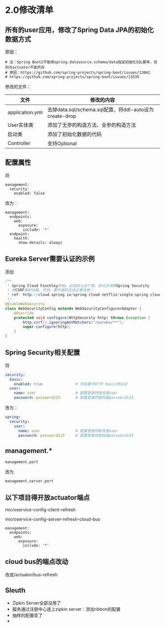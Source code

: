 # 2.0修改清单

## 所有的user应用，修改了Spring Data JPA的初始化数据方式

原因：

```
# 注：Spring Boot2不能用spring.datasource.schema/data指定初始化SQL脚本，否则与actuator不能共存
# 原因：https://github.com/spring-projects/spring-boot/issues/13042
# https://github.com/spring-projects/spring-boot/issues/13539
```

修改的文件：

| 文件            | 修改的内容                                             |
| --------------- | ------------------------------------------------------ |
| application.yml | 去掉data.sql/schema.sql配置，将ddl-auto设为create-drop |
| User实体类      | 添加了无参的构造方法、全参的构造方法                   |
| 启动类          | 添加了初始化数据的代码                                 |
| Controller      | 支持Optional                                           |



## 配置属性

将

```
management:
  security:
    enabled: false
```

改为：

```
management:
  endpoints:
    web:
      exposure:
        include: '*'
  endpoint:
    health:
      show-details: always
```



## Eureka Server需要认证的示例

添加

```java
/**
 * Spring Cloud Finchley开始，必须加上这个类，部分关闭掉Spring Security
 * 的CSRF保护功能。否则，客户端将无法正常注册！
 * ref: http://cloud.spring.io/spring-cloud-netflix/single/spring-cloud-netflix.html#_securing_the_eureka_server
 */
@EnableWebSecurity
class WebSecurityConfig extends WebSecurityConfigurerAdapter {
    @Override
    protected void configure(HttpSecurity http) throws Exception {
        http.csrf().ignoringAntMatchers("/eureka/**");
        super.configure(http);
    }
}
```



## Spring Security相关配置

将

```yaml
security:
  basic:
    enabled: true               # 开启基于HTTP basic的认证
  user:
    name: user                  # 配置登录的账号是user
    password: password123       # 配置登录的密码是password123
```

改为：

```yaml
spring:
  security:
    user:
      name: user                # 配置登录的账号是user
      password: password123     # 配置登录的密码是password123
```



## management.*

`management.port`

改为

`management.server.port` 



## 以下项目得开放actuator端点

microservice-config-client-refresh

microservice-config-server-refresh-cloud-bus

```
management:
  endpoints:
    web:
      exposure:
        include: '*'
```



## cloud bus的端点改动

改成/actuator/bus-refresh



## Sleuth

* Zipkin Server全部没用了
* 服务通过注册中心连上zipkin server：添加ribbon的配置
* 抽样的配置变了
* 